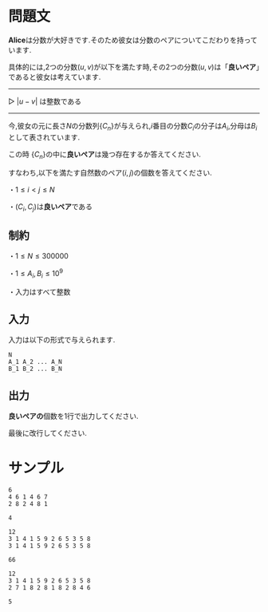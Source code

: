 問題文
=====

**Alice**は分数が大好きです.そのため彼女は分数のペアについてこだわりを持っています.

具体的には,$2$つの分数$(u,v)$が以下を満たす時,その$2$つの分数$(u,v)$は「**良いペア**」であると彼女は考えています.

---

▷ $|u - v|$ は整数である

---

今,彼女の元に長さ$N$の分数列$\{C_n\}$が与えられ,$i$番目の分数$C_i$の分子は$A_i$,分母は$B_i$として表されています.

この時 $\{C_n\}$の中に**良いペア**は幾つ存在するか答えてください.

すなわち,以下を満たす自然数のペア$(i,j)$の個数を答えてください.

・$1 \le i < j \le N$

・$(C_i,C_j)$は**良いペア**である


制約
-----

・$1\le N \le 300000$

・$1\le A_i,B_i \le 10^9$

・入力はすべて整数

入力
-----
入力は以下の形式で与えられます.
```
N 
A_1 A_2 ... A_N
B_1 B_2 ... B_N
```

出力
-----
**良いペアの**個数を1行で出力してください.

最後に改行してください.

サンプル
=====
```入力1
6
4 6 1 4 6 7
2 8 2 4 8 1
```

```出力1
4
```


```入力2
12
3 1 4 1 5 9 2 6 5 3 5 8
3 1 4 1 5 9 2 6 5 3 5 8
```

```出力2
66
```

```入力3
12
3 1 4 1 5 9 2 6 5 3 5 8
2 7 1 8 2 8 1 8 2 8 4 6
```

```出力3
5
```


